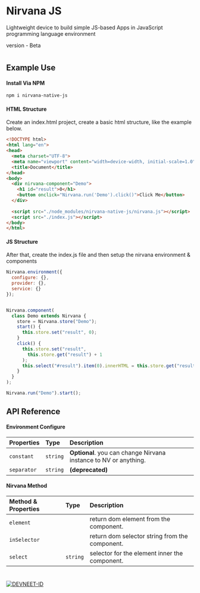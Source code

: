 
# Nirvana JS
Lightweight device to build simple JS-based Apps in JavaScript programming language environment

version - Beta


#

## Example Use

#### Install Via NPM
```bash
npm i nirvana-native-js
```
#### HTML Structure
Create an index.html project, create a basic html structure, like the example below.
```html
<!DOCTYPE html>
<html lang="en">
<head>
  <meta charset="UTF-8">
  <meta name="viewport" content="width=device-width, initial-scale=1.0">
  <title>Document</title>
</head>
<body>
  <div nirvana-component="Demo">
    <h1 id="result">0</h1>
    <button onclick="Nirvana.run('Demo').click()">Click Me</button>
  </div>
  
  <script src="./node_modules/nirvana-native-js/nirvana.js"></script>
  <script src="./index.js"></script>
</body>
</html>
```
#### JS Structure
After that, create the index.js file and then setup the nirvana environment & components
```js
Nirvana.environment({
  configure: {},
  provider: {},
  service: {}
});


Nirvana.component(
  class Demo extends Nirvana {
    store = Nirvana.store("Demo");
    start() {
      this.store.set("result", 0);
    }
    click() {
      this.store.set("result", 
        this.store.get("result") + 1
      );
      this.select("#result").item(0).innerHTML = this.store.get("result");
    }
  }
);

Nirvana.run("Demo").start();
```


## API Reference


#### Environment Configure

| Properties | Type  | Description |
| :-------- | :------- | :------------------------- |
| `constant` | `string` | **Optional**. you can change Nirvana instance to NV or anything. |
| `separator` | `string` | **(deprecated)** |


#### Nirvana Method

| Method & Properties | Type  | Description |
| :-------- | :------- | :------------------------- |
| `element` | | return dom element from the component. |
| `inSelector` |  | return dom selector string from the component. |
| `select` | `string` | selector for the element inner the component. |


#
[![DEVNEET-ID](https://ik.imagekit.io/anwarachilles/devneet-powered.svg?updatedAt=1704715329026)](https://github.com/devneet-id)
